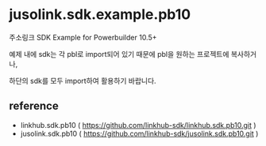 ﻿jusolink.sdk.example.pb10
===============

주소링크 SDK Example for Powerbuilder 10.5+

예제 내에 sdk는 각 pbl로 import되어 있기 때문에 pbl을 원하는 프로젝트에 복사하거나,

하단의 sdk를 모두 import하여 활용하기 바랍니다.

reference
----
* linkhub.sdk.pb10 ( https://github.com/linkhub-sdk/linkhub.sdk.pb10.git )
* jusolink.sdk.pb10 ( https://github.com/linkhub-sdk/jusolink.sdk.pb10.git )
